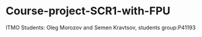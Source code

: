 # Course-project-SCR1-with-FPU
ITMO Students: Oleg Morozov and Semen Kravtsov, students group:P41193
